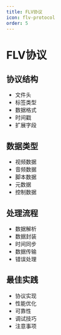```yaml
---
title: FLV协议
icon: flv-protocol
order: 5
---
```


# FLV协议

## 协议结构
- 文件头
- 标签类型
- 数据格式
- 时间戳
- 扩展字段

## 数据类型
- 视频数据
- 音频数据
- 脚本数据
- 元数据
- 控制数据

## 处理流程
- 数据解析
- 数据封装
- 时间同步
- 数据传输
- 错误处理

## 最佳实践
- 协议实现
- 性能优化
- 可靠性
- 调试技巧
- 注意事项
